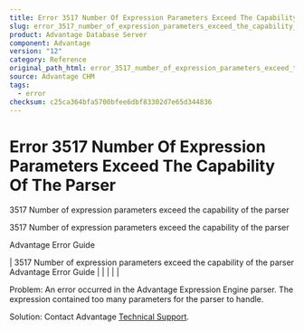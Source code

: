 ```yaml
---
title: Error 3517 Number Of Expression Parameters Exceed The Capability Of The Parser
slug: error_3517_number_of_expression_parameters_exceed_the_capability_of_the_parser
product: Advantage Database Server
component: Advantage
version: "12"
category: Reference
original_path_html: error_3517_number_of_expression_parameters_exceed_the_capability_of_the_parser.htm
source: Advantage CHM
tags:
  - error
checksum: c25ca364bfa5700bfee6dbf83302d7e65d344836
---
```


# Error 3517 Number Of Expression Parameters Exceed The Capability Of The Parser

3517 Number of expression parameters exceed the capability of the parser

3517 Number of expression parameters exceed the capability of the parser

Advantage Error Guide

| 3517 Number of expression parameters exceed the capability of the parser  Advantage Error Guide |  |  |  |  |

Problem: An error occurred in the Advantage Expression Engine parser. The expression contained too many parameters for the parser to handle.

Solution: Contact Advantage [Technical Support](master_technical_support_u_s__and_canada.md).
